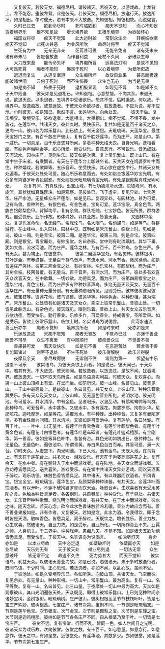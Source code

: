 <!-- { "loadSidebar": true } -->
　　又复彼天。若彼天女。福德尽相。谓彼诸天。若彼天女。以游戏故。上龙背上。龙不能忍。堕彼龙背。此是彼天。若彼天女。福德尽相。放逸行天。放逸所坏。如是相出。尔时彼天。若有本来不大放逸。先知彼相。知彼相故。而说偈言。
　　久时已过去　　欲到命尽时
　　死时临欲到　　痴天不觉知
　　而心不知足　　贪着境界乐
　　根不知足故　　增长境界欲
　　五根乐境界　　为欲破坏心
　　福田业将尽　　痴天不觉知
　　此大运时轮　　常割众生命
　　转疾临欲至　　痴天不觉知
　　此死火甚恶　　为业风所吹
　　命尽时将至　　痴天不觉知
　　生死有为中　　无亲无非亲
　　死罥甚可畏　　无能令免者
　　诸有死未来　　诸有命未尽
　　皆应舍放逸　　而作自利益
　　死杖不久间　　必破众生命
　　大力既来至　　能令命失坏
　　境界痴所盲　　远离法灯明
　　是故不见知　　大可畏死罥
　　痴者不能知　　怖畏于死时
　　以心着境界　　为爱所诳故
　　退退而复生　　从道复至道
　　众生痴所坏　　故受自业果
　　甚恶而极速　　能破诸世间
　　云何于死时　　而不生怖畏
　　众生岂无心　　为当是无畏
　　如是痴不知　　怖畏于死时
　　退相极显现　　如现见不异
　　如是知不久　　于天中则退
　　彼天如是见退相已。谛知退相。心意愁恼。不向其余。未退天说。欲退天说。以未退者。五境界中受诸欲乐。恐其不信。后时退故。何以故。于境界中。放逸痴故。或意迷故。于彼天众命欲尽者。若放逸者。不应为说。亦不应示。尔时彼天。如是知已。默然不言。舍莲华池。向余处去。
　　彼天于后。复乐境界。受境界乐。彼欲退者。大羞相出。大畏相出。痴不觉知。不惧不畏。龙中游戏。在莲华中。共诸天女。彼处久时。受快乐已。复共如是无量百千诸天之众。更向一山。彼山名为常乐鬘山。到已欲上。有天金银。天毗琉璃。天莲华宝。最胜天宝妙门之堂。有百千数庄严彼山。复有百千胜妙莲华。而为庄严。如是山中。第一胜乐。一切具足。百千乐音恣耳所闻。多着种种无缕天衣。自身光明。迭相看面。有妙色声触味香等。如心所爱。而受快乐。自意念行。不可说乐。皆悉成就。天河流水。园林庄严。见则生乐。彼天如是次第。复上常乐鬘山。既上山已。有在堂中坐于床者。有乘鹅者。有天在于莲华台上跏趺坐者。天共天女在鸠婆罗叶中而住。种种嬉戏。若歌舞等。五乐音声。坐受快乐。其心欲在虚空中行。共诸天女处处遍看。于彼天处处处可爱。随心所乐称意而去。有处如焰金银莲华妙宝光明。有处多有鸠婆罗叶青色腻影。有处则是天毗琉璃青宝光明。有处是银颇梨真珠光明可爱。
　　次复有河。有真珠沙。出宝山峰。有七功德清冷水流。见彼峰河。有水旋流。其状犹如真珠璎珞。如是观察。见彼处已。飞于虚空。复见异处。七宝莲华。庄严水池。无量蜂众庄严莲华。如是见已。复观异处。有园林池。甚为可爱。见有鸟兽。兽种种色。有银色者。有金色者。宝角可爱。莲华宝眼。真金色背。两胁白银颇梨色甲。背脚均平。复有余兽。群队相随。七宝妙色。皆无所畏。群群游戏。自受快乐。业所作故。形体殊妙。以其业故。皆食天食。
　　又园林中余处。复见孔雀命命。名无缕鸟。名戏论鸟。名大眼鸟。名动翅鸟。如是等鸟。群群游行。在山峰中。出入园林。园林中见。既到如是常乐鬘山。临欲上时。见如是鸟。彼山一厢。则是青宝。彼第二厢。是莲华宝。彼第三厢。则是金宝。彼第四厢。则是银宝。青宝厢处。有妙宝堂。名曰杂影。堂中则有毗琉璃树。其华下垂。犹如大盖。流水河池。而为庄严。莲华之林。乃有百千。百千种鸟。杂色庄严。多有天女。甚为端正。在彼堂中。
　　彼第二厢莲华宝处。有名笑林。彼林银树。其叶是金。有赤蜂群。无量百千群鸟音声。有流水河。河水有香。微风徐动。如是普遍庄严笑林。彼第三厢金宝之处。有妙宝林。名乐宝林。有颇梨树。而为庄严。其树金枝。枝网普覆。有无量鸟。百千音声。有流水河。而为庄严。彼处多有欢喜天众欢喜天女。在中歌舞。一切妙欲。功德具足。而为庄严。彼第四厢银宝之处。莲华宝树。青色宝枝。而为庄严多有种种妙音声鸟。多饶无量天及天女。无量百千莲华庄严。有无量种无量分别。有无量种随眼所见。见则受乐。彼林彼树彼河彼水。彼宝枝等。彼莲花池。彼鸟彼兽。彼莲华等。种种色香。种种形相。甚为端严。常乐鬘山。处处皆有如是诸天及天女众。乘空上彼常乐鬘山。普彼山处。一切皆见此胜念山。有杂色光。彼天既见。眼则乐着。普欲上山。共天女众五乐音声。五欲功德。而受快乐。勤行善业。乐修多作。可爱善业。持戒善宝。圣所爱果。如是受乐。皆欲上彼常乐鬘山。临欲上时。名实语鸟为说偈言。
　　此河水速流　　善业乐亦尔
　　痴者不觉知　　境界贪所诳
　　如是时来时　　死亦如是来
　　乐迷放逸故　　天痴不觉知
　　痴者无智故　　不觉命已过
　　亦迷于善业　　而爱不可尽
　　众生不离爱　　有中随顺行
　　彼痴爱众生　　不觉善不善
　　善果甚可爱　　若天受快乐
　　如是见不善　　在恶道苦处
　　若舍善不善　　复能离诸过
　　则至不退处　　不生不死处
　　彼乐得解脱　　欲乐非得脱
　　夜摩及余天　　业尽故得脱
　　无常则不住　　常则为第一
　　悕望有中乐　　退堕不可乐
　　彼实语鸟。为彼天众欲上山者。如是说已。彼天闻已。于天众中。若其有天。不大放逸。彼天则闻。若放逸者。以放逸过。是故不闻。犹着境界。彼放逸天。一切不取天鸟所说。如是鸟语真实利益。时彼天众。复欢喜心。向第一山上彼山顶峰上有堂。在堂而坐。如前所说。彼一山峰。名普见山。彼普见山。一千山中最高最上。是故彼山。名曰普见。共天女众。上彼山顶。种种乐音歌舞受乐。多有天众及天女众。上彼山峰。见无量色善业所化。光明水池。彼光明池。有可爱水。其水清净。中有金鱼。见者眼乐。水波乱动。有鹅鸳鸯鸭等鸟群。此种种鸟。可爱音声。水中甚多。又彼水中。多有莲花。拘婆罗耶。拘物头华。尼那陀花。迦吒摩罗。如是等花。遍覆池水。有种种蜂。出种种音。又复多有曼陀罗华。多有金珠而为间错。其水清净。又彼如是可爱池中。复有莲华。名曰沐鬘。有百千叶。一一叶中。出无量叶。有莲华叶青宝色者。有莲华叶颇梨色者。有莲华叶黄金色者。有莲花叶白银色者。有莲华叶是车磲者。有莲花叶迦鸡檀那。有金刚华。第一善香。彼如是等异色叶中。各各有台。其色光明如初出日。彼种种台。有无量色。无量色叶。遍彼池中。所谓青黄。赤白黑色台白而赤。其香可爱。满一大台。尔时天众。从虚空下。向光明池。下已入池。池有金鸟。天既入池。在鸟背上。有天在于莲花台上。共多天女。游戏受乐。有天在于拘婆罗耶莲花之上。复有余天。在水中者。有在鹅背入于水中而游戏者。有在陆地。共天女众而游戏者。五欲功德皆悉具足。迭共喜笑。游戏受乐。有在堂中共诸天女异处游戏。同饮天酒离于醉过。现乐功德。味触色香皆悉具足。其中诸天。有以珠器而饮酒者。所谓青宝。银宝金宝。毗琉璃宝。莲华色宝。及颇梨等种种珠器。有共天女。金莲华叶而饮酒者。有以开叶。不穿不破拘婆罗耶而饮天酒。咏歌音声。生欢喜者有天受用苏陀之食。色触香味皆具足者。各各别别。共自眷属。种种受乐。有于异处。共诸天女。五乐音声种种歌舞。绕光明池而游戏者。有共天女。在于水中而游戏者。彼水之味。随天念转。若天心念。欲令此水色香味触若冷若暖。善业力故应念而有。善不善业果报如是。非有作者。又复彼天。若如是念。此水为酒。令我得饮。即于念时皆是天酒。触味香色。皆悉具足。离于醉过。天既饮之。增长胜乐。善业力故。心生欢喜。然彼诸天。自业力故。如是受乐。自业所化。一切所作善业不失。业罥之师。人身机关。于三界中。种种戏弄。愚痴凡夫。不觉不知。如是诸天五欲功德皆悉具足。而受快乐。于彼天中。名实语鸟为说偈言。
　　如油尽灯灭　　身命亦如是
　　以本业尽故　　天中必定退
　　如壁破坏时　　依壁画亦灭
　　如是业尽故　　天乐则无有
　　天于彼天处　　福业尽则退
　　一切法无常　　众生悉破坏
　　皆无常不定　　命速不久住
　　死力势甚大　　而天不觉知
　　彼实语鸟。利益天众。以彼诸天善业力故。如是已说。若彼诸天。未于多时放逸行者。既闻鸟语。于少时间。正心思惟。若放逸者。亦如不闻。以乱心故。虽闻不受。
　　于彼池处。如是久受境界乐已。各如所乘。向彼山顶。共诸天女。飞空而往。复见余处。有无量山。种种形相。一切山中。常乐鬘山。最为高出。复有一山。名平等聚。复有一山。名曰普见。此三山量。于夜摩处一切山中最为高大。天众如是观察彼山。其山光明遍彼天处。天众既见。即得上彼常乐鬘山。上已则见种种间杂诸妙宝树。金树银树。毗琉璃树。庄严彼山。彼树根根茎茎节节枝枝叶叶。皆是七宝庄严殊妙。彼树根茎。七宝庄严。诸节次第。宝别不同。一节则是毗琉璃宝。一节则是莲华色宝。次节银宝。次节金宝。次节则是颇梨之宝。次节则是车磲之宝。次节则是迦鸡檀那。彼树如是节节各各庄严不同。自从根茎乃至于叶。一切皆是七宝庄严。
　　彼树不远。复有宝堂。行而不乱。皆同一色。如人世间日之光明。彼诸天众为戏乐故。次向彼堂。彼堂之数。有十百千。如心意量。如意念行。如意念作。彼天之中。有如是堂。近彼堂处。有莲华池。其数多少。亦如彼堂。如是莲华。节节次第七宝庄严。
